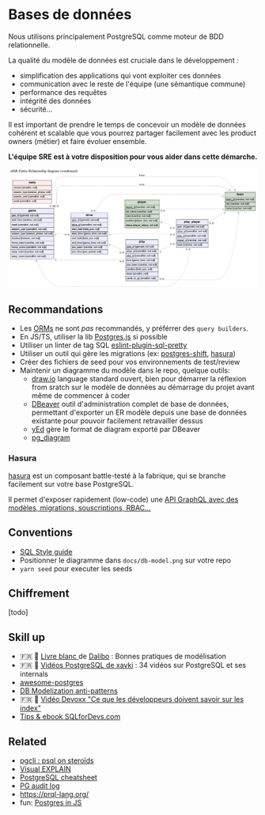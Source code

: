 # Bases de données

Nous utilisons principalement PostgreSQL comme moteur de BDD relationnelle.

La qualité du modèle de données est cruciale dans le développement :

- simplification des applications qui vont exploiter ces données
- communication avec le reste de l'équipe (une sémantique commune)
- performance des requêtes
- intégrité des données
- sécurité...

Il est important de prendre le temps de concevoir un modèle de données cohérent et scalable que vous pourrez partager facilement avec les product owners (métier) et faire évoluer ensemble.

**L'équipe SRE est à votre disposition pour vous aider dans cette démarche.**

![](/img/db-model.png ":size=1000x450")

## Recommandations

- Les [ORMs](https://www.base-de-donnees.com/orm/) ne sont _pas_ recommandés, y préférrer des `query builders`.
- En JS/TS, utiliser la lib [Postgres.js](https://github.com/porsager/postgres) si possible
- Utiliser un linter de tag SQL [eslint-plugin-sql-pretty](https://github.com/devthejo/eslint-plugin-sql-pretty)
- Utiliser un outil qui gère les migrations (ex: [postgres-shift](https://github.com/porsager/postgres-shift), [hasura](https://hasura.io/docs/latest/graphql/core/migrations/migrations-setup/))
- Créer des fichiers de seed pour vos environnements de test/review
- Maintenir un diagramme du modèle dans le repo, quelque outils:
  - [draw.io](https://draw.io) language standard ouvert, bien pour démarrer la réflexion from sratch sur le modèle de données au démarrage du projet avant même de commencer à coder
  - [DBeaver](https://dbeaver.io/download/) outil d'administration complet de base de données, permettant d'exporter un ER modèle depuis une base de données existante pour pouvoir facilement retravailler dessus
  - [yEd](https://www.yworks.com/products/yed) gère le format de diagram exporté par DBeaver
  - [pg_diagram](https://github.com/qweeze/pg_diagram)

### Hasura

[hasura](https://hasura.io/) est un composant battle-testé à la fabrique, qui se branche facilement sur votre base PostgreSQL.

Il permet d'exposer rapidement (low-code) une [API GraphQL avec des modèles, migrations, souscriptions, RBAC...](https://hasura.io/opensource/#features)

## Conventions

- [SQL Style guide](https://www.sqlstyle.guide/)
- Positionner le diagramme dans `docs/db-model.png` sur votre repo
- `yarn seed` pour executer les seeds

## Chiffrement

[todo]

## Skill up

- 🇫🇷 💙 [Livre blanc ](https://public.dalibo.com/exports/marketing/livres_blancs/dlb04-modeliser_avec_postgresql/DLB04_Modeliser_avec_PostgreSQL.pdf) de [Dalibo](https://www.dalibo.com/) : Bonnes pratiques de modélisation
- 🇫🇷 💙 [Vidéos PostgreSQL de xavki](https://www.youtube.com/playlist?list=PLn6POgpklwWonHjoGXXSIXJWYzPSy2FeJ) : 34 vidéos sur PostgreSQL et ses internals
- [awesome-postgres](https://github.com/dhamaniasad/awesome-postgres)
- [DB Modelization anti-patterns](https://tapoueh.org/blog/2018/03/database-modelization-anti-patterns/)
- 🇫🇷 💙 [Vidéo Devoxx "Ce que les développeurs doivent savoir sur les index"](https://www.youtube.com/watch?v=bo5j9xgiF48)
- [Tips & ebook SQLforDevs.com](https://sqlfordevs.com/tips)

## Related

- [pgcli : psql on steroïds](https://www.pgcli.com/)
- [Visual EXPLAIN](https://explain.depesz.com/s/6Pkc)
- [PostgreSQL cheatsheet](https://quickref.me/postgres)
- [PG audit log](https://github.com/hasura/audit-trigger)
- https://prql-lang.org/
- fun: [Postgres in JS](https://oguimbal.github.io/pg-mem-playground/)
